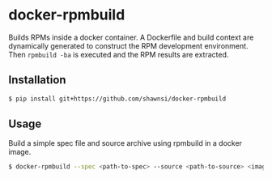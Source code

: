docker-rpmbuild
===============

Builds RPMs inside a docker container.  A Dockerfile and build context are 
dynamically generated to construct the RPM development environment.  Then
`rpmbuild -ba` is executed and the RPM results are extracted.

Installation
------------

```bash
$ pip install git+https://github.com/shawnsi/docker-rpmbuild
```

Usage
-----

Build a simple spec file and source archive using rpmbuild in a docker image.

```bash
$ docker-rpmbuild --spec <path-to-spec> --source <path-to-source> <image>
```
